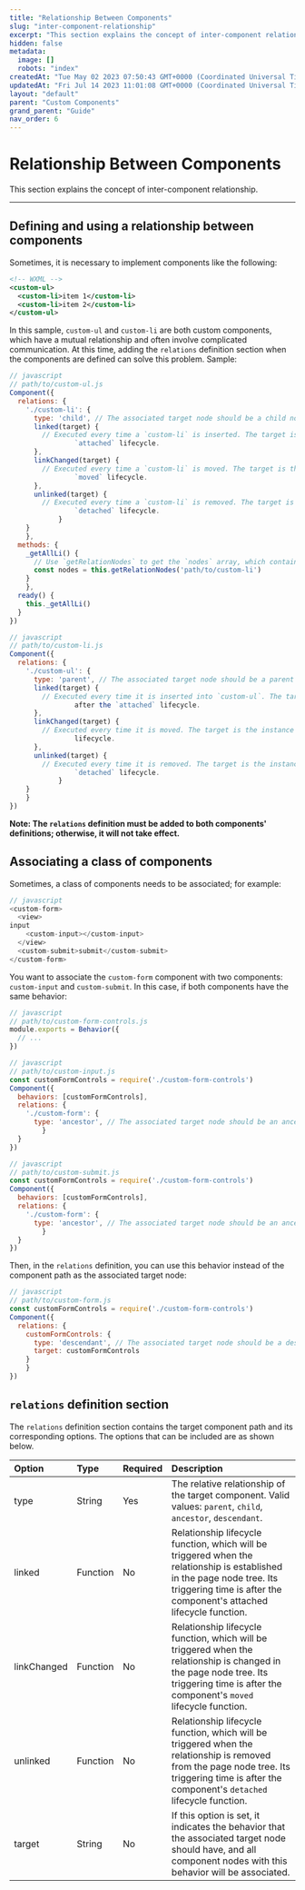 ```yaml
---
title: "Relationship Between Components"
slug: "inter-component-relationship"
excerpt: "This section explains the concept of inter-component relationship."
hidden: false
metadata: 
  image: []
  robots: "index"
createdAt: "Tue May 02 2023 07:50:43 GMT+0000 (Coordinated Universal Time)"
updatedAt: "Fri Jul 14 2023 11:01:08 GMT+0000 (Coordinated Universal Time)"
layout: "default"
parent: "Custom Components"
grand_parent: "Guide"
nav_order: 6
---
```

# Relationship Between Components 
This section explains the concept of inter-component relationship.
*** 
## Defining and using a relationship between components

Sometimes, it is necessary to implement components like the following:

```xml
<!-- WXML -->
<custom-ul>
  <custom-li>item 1</custom-li>
  <custom-li>item 2</custom-li>
</custom-ul>
```

In this sample, `custom-ul` and `custom-li` are both custom components, which have a mutual relationship and often involve complicated communication. At this time, adding the `relations` definition section when the components are defined can solve this problem. Sample:

```javascript
// javascript
// path/to/custom-ul.js
Component({
  relations: {
    './custom-li': {
      type: 'child', // The associated target node should be a child node.
      linked(target) {
        // Executed every time a `custom-li` is inserted. The target is the instance object of the node, which is triggered after the node's
				`attached` lifecycle.
      },
      linkChanged(target) {
        // Executed every time a `custom-li` is moved. The target is the instance object of the node, which is triggered after the node's
				`moved` lifecycle.
      },
      unlinked(target) {
        // Executed every time a `custom-li` is removed. The target is the instance object of the node, which is triggered after the node's
				`detached` lifecycle.
			} 
    }
	}, 
  methods: {
    _getAllLi() {
      // Use `getRelationNodes` to get the `nodes` array, which contains all associated `custom-li` values in sequence.
      const nodes = this.getRelationNodes('path/to/custom-li')
    }
	}, 
  ready() {
    this._getAllLi()
  }
})
```

```javascript
// javascript
// path/to/custom-li.js
Component({
  relations: {
    './custom-ul': {
      type: 'parent', // The associated target node should be a parent node.
      linked(target) {
        // Executed every time it is inserted into `custom-ul`. The target is the instance object of the `custom-ul` node, which is triggered
				after the `attached` lifecycle.
      },
      linkChanged(target) {
        // Executed every time it is moved. The target is the instance object of the `custom-ul` node, which is triggered after the `moved`
				lifecycle.
      },
      unlinked(target) {
        // Executed every time it is removed. The target is the instance object of the `custom-ul` node, which is triggered after the
				`detached` lifecycle.
			} 
    }
	} 
})
```

**Note: The `relations` definition must be added to both components' definitions; otherwise, it will not take effect.**

## Associating a class of components

Sometimes, a class of components needs to be associated; for example:

```javascript
// javascript
<custom-form>
  <view>
input
    <custom-input></custom-input>
  </view>
  <custom-submit>submit</custom-submit>
</custom-form>
```

You want to associate the `custom-form` component with two components: `custom-input` and `custom-submit`. In this case, if both components have the same behavior:

```javascript
// javascript
// path/to/custom-form-controls.js
module.exports = Behavior({
  // ...
})
```

```javascript
// javascript
// path/to/custom-input.js
const customFormControls = require('./custom-form-controls')
Component({
  behaviors: [customFormControls],
  relations: {
    './custom-form': {
      type: 'ancestor', // The associated target node should be an ancestor node.
		} 
  }
})
```

```javascript
// javascript
// path/to/custom-submit.js
const customFormControls = require('./custom-form-controls')
Component({
  behaviors: [customFormControls],
  relations: {
    './custom-form': {
      type: 'ancestor', // The associated target node should be an ancestor node.
		} 
  }
})
```

Then, in the `relations` definition, you can use this behavior instead of the component path as the associated target node:

```javascript
// javascript
// path/to/custom-form.js
const customFormControls = require('./custom-form-controls')
Component({
  relations: {
    customFormControls: {
      type: 'descendant', // The associated target node should be a descendant node.
      target: customFormControls
    }
	} 
})
```

## `relations` definition section

The `relations` definition section contains the target component path and its corresponding options. The options that can be included are as shown below.

| Option      | Type     | Required | Description                                                                                                                                                                                    |
| :---------- | :------- | :------- | :--------------------------------------------------------------------------------------------------------------------------------------------------------------------------------------------- |
| type        | String   | Yes      | The relative relationship of the target component. Valid values: `parent`, `child`, `ancestor`, `descendant`.                                                                                  |
| linked      | Function | No       | Relationship lifecycle function, which will be triggered when the relationship is established in the page node tree. Its triggering time is after the component's attached lifecycle function. |
| linkChanged | Function | No       | Relationship lifecycle function, which will be triggered when the relationship is changed in the page node tree. Its triggering time is after the component's `moved` lifecycle function.      |
| unlinked    | Function | No       | Relationship lifecycle function, which will be triggered when the relationship is removed from the page node tree. Its triggering time is after the component's `detached` lifecycle function. |
| target      | String   | No       | If this option is set, it indicates the behavior that the associated target node should have, and all component nodes with this behavior will be associated.                                   |
